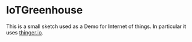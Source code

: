 # IoTGreenhouse
This is a small sketch used as a Demo for Internet of things. In particular it uses [thinger.io](https://thinger.io/).

